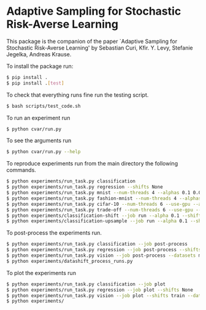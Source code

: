 # Adaptive Sampling for Stochastic Risk-Averse Learning

This package is the companion of the paper `Adaptive Sampling for Stochastic Risk-Averse Learning' by Sebastian Curi, Kfir. Y. Levy, Stefanie Jegelka, Andreas Krause.

To install the package run:
```bash
$ pip install .
$ pip install .[test]
```
To check that everything runs fine run the testing script.
```bash
$ bash scripts/test_code.sh
```

To run an experiment run 
```bash
$ python cvar/run.py
```
To see the arguments run  
```bash
$ python cvar/run.py --help 
```

To reproduce experiments run from the main directory the following commands.
```bash
$ python experiments/run_task.py classification 
$ python experiments/run_task.py regression --shifts None
$ python experiments/run_task.py mnist --num-threads 4 --alphas 0.1 0.01 --seeds 0 1 2
$ python experiments/run_task.py fashion-mnist --num-threads 4 --alphas 0.1 0.01 --seeds 0 1 2
$ python experiments/run_task.py cifar-10 --num-threads 6 --use-gpu --alphas 0.1 0.01 --seeds 0 1 2 --memory 4096
$ python experiments/run_task.py trade-off --num-threads 6 --use-gpu --seeds 0 --memory 4096
$ python experiments/classification-shift --job run --alpha 0.1 --shifts train test both double --num-threads 1
$ python experiments/classification-upsample --job run --alpha 0.1 --shifts train test both double --num-threads 1
```

To post-process the experiments run.
```bash
$ python experiments/run_task.py classification --job post-process
$ python experiments/run_task.py regression --job post-process --shifts None
$ python experiments/run_task.py vision --job post-process --datasets mnist-augmented fashion-mnist-augmented cifar-10-augmented
$ python experiments/datashift_process_runs.py
```

To plot the experiments run

```bash
$ python experiments/run_task.py classification --job plot
$ python experiments/run_task.py regression --job plot --shifts None
$ python experiments/run_task.py vision --job plot --shifts train --datasets mnist-augmented fashion-mnist-augmented --alphas 0.01 0.1
$ python experiments/
```

